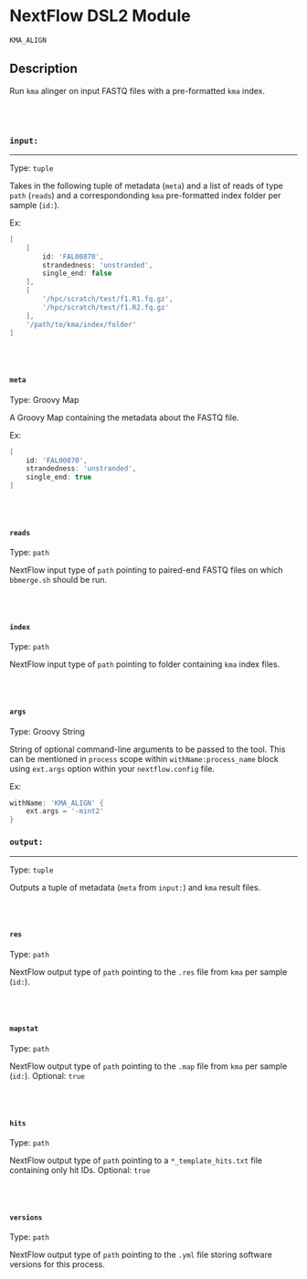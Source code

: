 # NextFlow DSL2 Module

```bash
KMA_ALIGN
```

## Description

Run `kma` alinger on input FASTQ files with a pre-formatted `kma` index.

\
&nbsp;

### `input:`

___

Type: `tuple`

Takes in the following tuple of metadata (`meta`) and a list of reads of type `path` (`reads`) and a correspondonding `kma` pre-formatted index folder per sample (`id:`).

Ex:

```groovy
[ 
    [ 
        id: 'FAL00870',
        strandedness: 'unstranded',
        single_end: false
    ],
    [
        '/hpc/scratch/test/f1.R1.fq.gz',
        '/hpc/scratch/test/f1.R2.fq.gz'
    ],
    '/path/to/kma/index/folder'
]
```

\
&nbsp;

#### `meta`

Type: Groovy Map

A Groovy Map containing the metadata about the FASTQ file.

Ex:

```groovy
[ 
    id: 'FAL00870',
    strandedness: 'unstranded',
    single_end: true
]
```

\
&nbsp;

#### `reads`

Type: `path`

NextFlow input type of `path` pointing to paired-end FASTQ files on which `bbmerge.sh` should be run.

\
&nbsp;

#### `index`

Type: `path`

NextFlow input type of `path` pointing to folder containing `kma` index files.

\
&nbsp;

#### `args`

Type: Groovy String

String of optional command-line arguments to be passed to the tool. This can be mentioned in `process` scope within `withName:process_name` block using `ext.args` option within your `nextflow.config` file.

Ex:

```groovy
withName: 'KMA_ALIGN' {
    ext.args = '-mint2'
}
```

### `output:`

___

Type: `tuple`

Outputs a tuple of metadata (`meta` from `input:`) and `kma` result files.

\
&nbsp;

#### `res`

Type: `path`

NextFlow output type of `path` pointing to the `.res` file from `kma` per sample (`id:`).

\
&nbsp;

#### `mapstat`

Type: `path`

NextFlow output type of `path` pointing to the `.map` file from `kma` per sample (`id:`). Optional: `true`

\
&nbsp;

#### `hits`

Type: `path`

NextFlow output type of `path` pointing to a `*_template_hits.txt` file containing only hit IDs. Optional: `true`

\
&nbsp;

#### `versions`

Type: `path`

NextFlow output type of `path` pointing to the `.yml` file storing software versions for this process.
